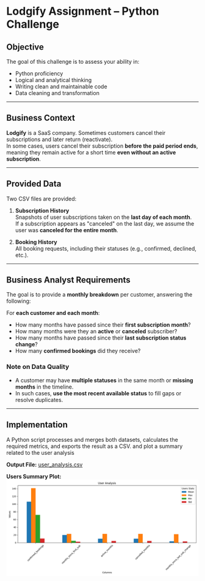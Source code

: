 # Lodgify Assignment – Python Challenge

## Objective

The goal of this challenge is to assess your ability in:

- Python proficiency  
- Logical and analytical thinking  
- Writing clean and maintainable code  
- Data cleaning and transformation
---

## Business Context

**Lodgify** is a SaaS company. Sometimes customers cancel their subscriptions and later return (reactivate).  
In some cases, users cancel their subscription **before the paid period ends**, meaning they remain active for a short time **even without an active subscription**.

---

## Provided Data

Two CSV files are provided:

1. **Subscription History**  
   Snapshots of user subscriptions taken on the **last day of each month**.  
   If a subscription appears as "canceled" on the last day, we assume the user was **canceled for the entire month**.

2. **Booking History**  
   All booking requests, including their statuses (e.g., confirmed, declined, etc.).

---

## Business Analyst Requirements

The goal is to provide a **monthly breakdown** per customer, answering the following:

For **each customer and each month**:

- How many months have passed since their **first subscription month**?
- How many months were they an **active** or **canceled** subscriber?
- How many months have passed since their **last subscription status change**?
- How many **confirmed bookings** did they receive?

### Note on Data Quality

- A customer may have **multiple statuses** in the same month or **missing months** in the timeline.
- In such cases, **use the most recent available status** to fill gaps or resolve duplicates.

---

## Implementation

A Python script processes and merges both datasets, calculates the required metrics, and exports the result as a CSV.
and plot a summary related to the user analysis

**Output File:**
[user_analysis.csv](user_analysis.csv)

**Users Summary Plot:**
![user_analysis.png](user_analysis.png)
